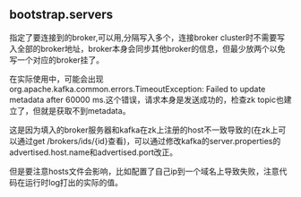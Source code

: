 ## bootstrap.servers

指定了要连接到的broker,可以用,分隔写入多个，连接broker cluster时不需要写入全部的broker地址，broker本身会同步其他broker的信息，但最少放两个以免写一个对应的broker挂了。

在实际使用中，可能会出现org.apache.kafka.common.errors.TimeoutException: Failed to update metadata after 60000 ms.这个错误，请求本身是发送成功的，检查zk topic也建立了，但就是获取不到metadata。

这是因为填入的broker服务器和kafka在zk上注册的host不一致导致的(在zk上可以通过get /brokers/ids/{id}查看)，可以通过修改kafka的server.properties的advertised.host.name和advertised.port改正。

但是要注意hosts文件会影响，比如配置了自己ip到一个域名上导致失败，注意代码在运行时log打出的实际的值。
